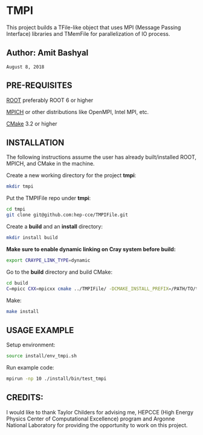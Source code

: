 # TMPI
This project builds a TFile-like object that uses MPI (Message Passing Interface) libraries and TMemFile for parallelization of IO process. 

## Author: Amit Bashyal 
    August 8, 2018

## PRE-REQUISITES
[ROOT](https://root.cern.ch/) preferably ROOT 6 or higher

[MPICH](http://www.mpich.org/) or other distributions like OpenMPI, Intel MPI, etc.

[CMake](https://cmake.org/) 3.2 or higher

## INSTALLATION
The following instructions assume the user has already built/installed ROOT, MPICH, and CMake in the machine.

Create a new working directory for the project **tmpi**:
```bash
mkdir tmpi
```
Put the TMPIFile repo under **tmpi**:
```bash
cd tmpi
git clone git@github.com:hep-cce/TMPIFile.git
```

Create a **build** and an **install** directory:
```bash
mkdir install build
```

**Make sure to enable dynamic linking on Cray system before build:**
```bash
export CRAYPE_LINK_TYPE=dynamic
```

Go to the **build** directory and build CMake:
```bash
cd build
C=mpicc CXX=mpicxx cmake ../TMPIFile/ -DCMAKE_INSTALL_PREFIX=/PATH/TO/tmpi/install/ -DCMAKE_BUILD_TYPE=RelWithDebInfo
```

Make:
```bash
make install 
```

## USAGE EXAMPLE
Setup environment:
```bash
source install/env_tmpi.sh
```

Run example code:
```bash
mpirun -np 10 ./install/bin/test_tmpi
```

## CREDITS:
I would like to thank Taylor Childers for advising me, HEPCCE (High Energy Physics Center of Computational Excellence) program and Argonne National Laboratory for providing the opportunity to work on this project.
